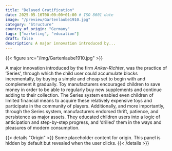 ```yaml
---
title: "Delayed Gratification"
date: 2025-05-16T00:00:00+01:00 # ISO 8601 date
image: "/preview/Gartenlaube1910.jpg"
category: "Structure"
country_of_origin: "Germany"
tags: ["marketing", "education"]
draft: false
description: A major innovation introduced by...
---
```


{{< figure src="/img/Gartenlaube1910.jpg" >}}

A major innovation introduced by the firm *Anker-Richter*, was the practice of ‘Series’, through which the child user could accumulate blocks incrementally, by buying a simple and cheap set to begin with and complement it gradually. Toy manufacturers encouraged children to save money in order to be able to regularly buy new supplements and continue adding to their collection. The Series system enabled even children of limited financial means to acquire these relatively expensive toys and participate in the community of players. Additionally, and more importantly, through the Series system, manufacturers endorsed thrift, patience, and persistence as major assets. They educated children users into a logic of anticipation and step-by-step progress, and ‘drilled’ them in the ways and pleasures of modern consumption.


{{< details "Origin" >}}
Some placeholder content for origin. This panel is hidden by default but revealed when the user clicks.
{{< /details >}}

